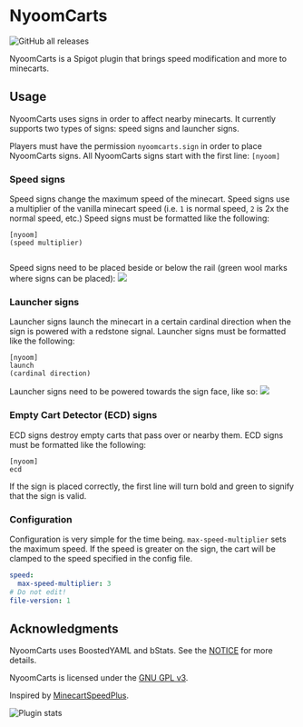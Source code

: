 # NyoomCarts
<!-- modrinth_exclude.start -->
![GitHub all releases](https://img.shields.io/github/downloads/0b10000/NyoomCarts/total)
<!-- modrinth_exclude.end -->

NyoomCarts is a Spigot plugin that brings speed modification and more to minecarts.

## Usage
NyoomCarts uses signs in order to affect nearby minecarts. It currently supports two types of signs: speed signs and launcher signs.

Players must have the permission `nyoomcarts.sign` in order to place NyoomCarts signs.
All NyoomCarts signs start with the first line: `[nyoom]`
### Speed signs
Speed signs change the maximum speed of the minecart. Speed signs use a multiplier of the vanilla minecart speed (i.e. `1` is normal speed, `2` is 2x the normal speed, etc.)
Speed signs must be formatted like the following:
```
[nyoom]
(speed multiplier)


```
Speed signs need to be placed beside or below the rail (green wool marks where signs can be placed):
[![](https://i.imgur.com/rOpHVEK.png)](https://i.imgur.com/rOpHVEK.png)
### Launcher signs
Launcher signs launch the minecart in a certain cardinal direction when the sign is powered with a redstone signal.
Launcher signs must be formatted like the following:
```
[nyoom]
launch
(cardinal direction)

```
Launcher signs need to be powered towards the sign face,  like so:
[![](https://i.imgur.com/lo5Rrwu.png)](https://i.imgur.com/lo5Rrwu.png)
### Empty Cart Detector (ECD) signs
ECD signs destroy empty carts that pass over or nearby them. ECD signs must be formatted like the following:
```
[nyoom]
ecd
```

If the sign is placed correctly, the first line will turn bold and green to signify that the sign is valid.

### Configuration
Configuration is very simple for the time being.
`max-speed-multiplier` sets the maximum speed. If the speed is greater on the sign, the cart will be clamped to the speed specified in the config file.
```yml
speed:
  max-speed-multiplier: 3
# Do not edit!
file-version: 1
```

## Acknowledgments
NyoomCarts uses BoostedYAML and bStats. See the [NOTICE](https://github.com/0b10000/NyoomCarts/blob/main/NOTICE) for more details.

NyoomCarts is licensed under the [GNU GPL v3](https://github.com/0b10000/NyoomCarts/blob/main/LICENSE).

Inspired by [MinecartSpeedPlus](https://www.spigotmc.org/resources/minecart-speed-plus.69639/).


![Plugin stats](https://bstats.org/signatures/bukkit/NyoomCarts.svg)
